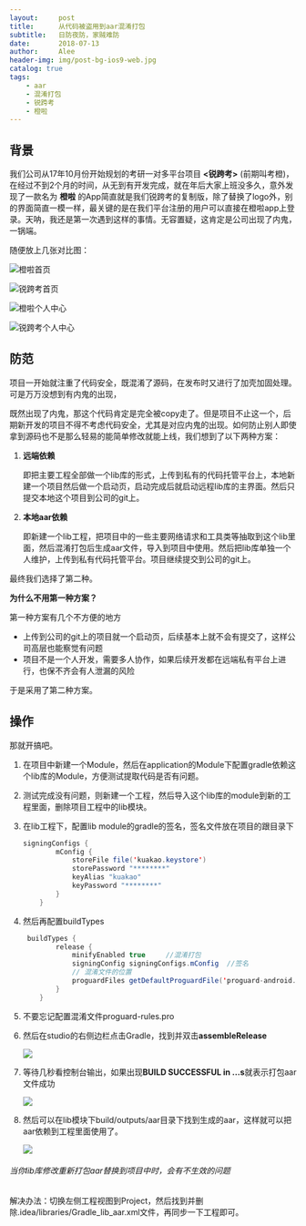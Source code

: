 ```yaml
---
layout:     post
title:      从代码被盗用到aar混淆打包
subtitle:   日防夜防，家贼难防
date:       2018-07-13
author:     Alee
header-img: img/post-bg-ios9-web.jpg
catalog: true
tags:
    - aar
    - 混淆打包
    - 锐跨考
    - 橙啦
---
```


## 背景

我们公司从17年10月份开始规划的考研一对多平台项目 **<锐跨考>** (前期叫考橙)，在经过不到2个月的时间，从无到有开发完成，就在年后大家上班没多久，意外发现了一款名为 **橙啦** 的App简直就是我们锐跨考的复制版，除了替换了logo外，别的界面简直一模一样，最关键的是在我们平台注册的用户可以直接在橙啦app上登录。天呐，我还是第一次遇到这样的事情。无容置疑，这肯定是公司出现了内鬼，一锅端。

随便放上几张对比图：

![橙啦首页](https://ws1.sinaimg.cn/large/a3888eecly1ft8bo8knmaj20sw1d6wjq.jpg)

![锐跨考首页](https://ws1.sinaimg.cn/large/a3888eecly1ft8bphtbbyj20sw1d6qh5.jpg)

![橙啦个人中心](https://ws1.sinaimg.cn/large/a3888eecly1ft8bqnoqwzj20sw1d6dot.jpg)

![锐跨考个人中心](https://ws1.sinaimg.cn/large/a3888eecly1ft8br81e6dj20sw1d6aj8.jpg)

## 防范

项目一开始就注重了代码安全，既混淆了源码，在发布时又进行了加壳加固处理。可是万万没想到有内鬼的出现，

既然出现了内鬼，那这个代码肯定是完全被copy走了。但是项目不止这一个，后期新开发的项目不得不考虑代码安全，尤其是对应内鬼的出现。如何防止别人即使拿到源码也不是那么轻易的能简单修改就能上线，我们想到了以下两种方案：

1. **远端依赖**

   即把主要工程全部做一个lib库的形式，上传到私有的代码托管平台上，本地新建一个项目然后做一个启动页，启动完成后就启动远程lib库的主界面。然后只提交本地这个项目到公司的git上。

2. **本地aar依赖**

   即新建一个lib工程，把项目中的一些主要网络请求和工具类等抽取到这个lib里面，然后混淆打包后生成aar文件，导入到项目中使用。然后把lib库单独一个人维护，上传到私有代码托管平台。项目继续提交到公司的git上。

最终我们选择了第二种。

**为什么不用第一种方案？**

第一种方案有几个不方便的地方

* 上传到公司的git上的项目就一个启动页，后续基本上就不会有提交了，这样公司高层也能察觉有问题
* 项目不是一个人开发，需要多人协作，如果后续开发都在远端私有平台上进行，也保不齐会有人泄漏的风险

于是采用了第二种方案。

## 操作

那就开搞吧。

1. 在项目中新建一个Module，然后在application的Module下配置gradle依赖这个lib库的Module，方便测试提取代码是否有问题。

2. 测试完成没有问题，则新建一个工程，然后导入这个lib库的module到新的工程里面，删除项目工程中的lib模块。

3. 在lib工程下，配置lib module的gradle的签名，签名文件放在项目的跟目录下

   ```java
   signingConfigs {
           mConfig {
               storeFile file('kuakao.keystore')
               storePassword "********"
               keyAlias "kuakao"
               keyPassword "********"
           }
       }
   ```

4. 然后再配置buildTypes

   ```java
    buildTypes {
           release {
               minifyEnabled true     //混淆打包
               signingConfig signingConfigs.mConfig  //签名
               // 混淆文件的位置
               proguardFiles getDefaultProguardFile('proguard-android.txt'), 'proguard-rules.pro'
           }
       }
   ```

5. 不要忘记配置混淆文件proguard-rules.pro

6. 然后在studio的右侧边栏点击Gradle，找到并双击**assembleRelease**

   ![](https://ws1.sinaimg.cn/large/a3888eecly1ft8dantfk4j20p61064il.jpg)

7. 等待几秒看控制台输出，如果出现**BUILD SUCCESSFUL in …s**就表示打包aar文件成功

   ![](https://ws1.sinaimg.cn/large/a3888eecly1ft8ddb4f9bj21040o61kx.jpg)

8. 然后可以在lib模块下build/outputs/aar目录下找到生成的aar，这样就可以把aar依赖到工程里面使用了。

   ![](https://ws1.sinaimg.cn/large/a3888eecly1ft8ddwwfwkj20jm0lkjye.jpg)



###### 当你lib库修改重新打包aar替换到项目中时，会有不生效的问题

解决办法：切换左侧工程视图到Project，然后找到并删除.idea/libraries/Gradle_lib_aar.xml文件，再同步一下工程即可。